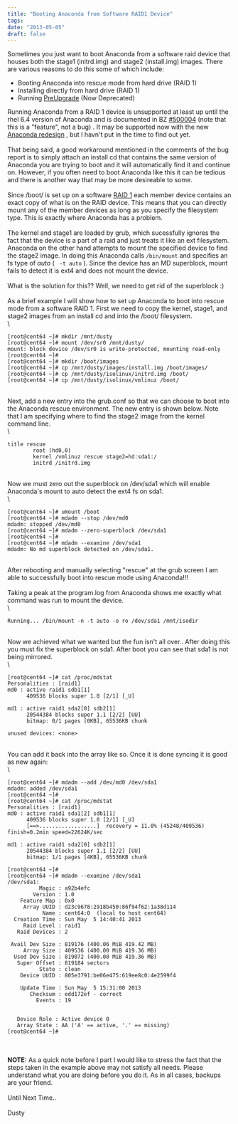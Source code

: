 ```yaml
---
title: "Booting Anaconda from Software RAID1 Device"
tags:
date: "2013-05-05"
draft: false
---
```


Sometimes you just want to boot Anaconda from a software raid device
that houses both the stage1 (initrd.img) and stage2 (install.img)
images. There are various reasons to do this some of which include:

-   Booting Anaconda into rescue mode from hard drive (RAID 1)
-   Installing directly from hard drive (RAID 1)
-   Running
    [PreUpgrade](http://fedoraproject.org/wiki/Features/PreUpgrade) (Now
    Deprecated)

Running Anaconda from a RAID 1 device is unsupported at least up until
the rhel 6.4 version of Anaconda and is documented in BZ
[#500004](https://bugzilla.redhat.com/show_bug.cgi?id=500004) (note
that this is a "feature", not a bug) . It may be supported now with the
new [Anaconda
redesign](https://ohjeezlinux.wordpress.com/2013/02/05/anaconda-retrospective/)
, but I havn't put in the time to find out yet.\
\
That being said, a good workaround mentioned in the comments of the bug
report is to simply attach an install cd that contains the same version
of Anaconda you are trying to boot and it will automatically find it and
continue on. However, if you often need to boot Anaconda like this it
can be tedious and there is another way that may be more desireable to
some.\
\
Since /boot/ is set up on a software [RAID
1](http://en.wikipedia.org/wiki/Standard_RAID_levels#RAID_1) each member
device contains an exact copy of what is on the RAID device. This means
that you can directly mount any of the member devices as long as you
specify the filesystem type. This is exactly where Anaconda has a
problem.\
\
The kernel and stage1 are loaded by grub, which sucessfully ignores the
fact that the device is a part of a raid and just treats it like an ext
filesystem. Anaconda on the other hand attempts to mount the specified
device to find the stage2 image. In doing this Anaconda calls
`/bin/mount` and specifies an fs type of *auto* ( ` -t auto` ). Since
the device has an MD superblock, mount fails to detect it is ext4 and
does not mount the device.\
\
What is the solution for this?? Well, we need to get rid of the
superblock :)\
\
As a brief example I will show how to set up Anaconda to boot into
rescue mode from a software RAID 1. First we need to copy the kernel,
stage1, and stage2 images from an install cd and into the /boot/
filesystem.\
\

```nohighlight
[root@cent64 ~]# mkdir /mnt/dusty
[root@cent64 ~]# mount /dev/sr0 /mnt/dusty/
mount: block device /dev/sr0 is write-protected, mounting read-only
[root@cent64 ~]#
[root@cent64 ~]# mkdir /boot/images
[root@cent64 ~]# cp /mnt/dusty/images/install.img /boot/images/
[root@cent64 ~]# cp /mnt/dusty/isolinux/initrd.img /boot/
[root@cent64 ~]# cp /mnt/dusty/isolinux/vmlinuz /boot/
```

\
Next, add a new entry into the grub.conf so that we can choose to boot
into the Anaconda rescue environment. The new entry is shown below. Note
that I am specifying where to find the stage2 image from the kernel
command line.\
\

```nohighlight
title rescue
        root (hd0,0)
        kernel /vmlinuz rescue stage2=hd:sda1:/
        initrd /initrd.img

```

\
Now we must zero out the superblock on /dev/sda1 which will enable
Anaconda's mount to auto detect the ext4 fs on sda1.\
\

```nohighlight
[root@cent64 ~]# umount /boot
[root@cent64 ~]# mdadm --stop /dev/md0
mdadm: stopped /dev/md0
[root@cent64 ~]# mdadm --zero-superblock /dev/sda1
[root@cent64 ~]#
[root@cent64 ~]# mdadm --examine /dev/sda1
mdadm: No md superblock detected on /dev/sda1.
```

\
After rebooting and manually selecting "rescue" at the grub screen I am
able to successfully boot into rescue mode using Anaconda!!!\
\
Taking a peak at the program.log from Anaconda shows me exactly what
command was run to mount the device.\
\

```nohighlight
Running... /bin/mount -n -t auto -o ro /dev/sda1 /mnt/isodir
```

\
Now we achieved what we wanted but the fun isn't all over.. After doing
this you must fix the superblock on sda1. After boot you can see that
sda1 is not being mirrored.\
\

```nohighlight
[root@cent64 ~]# cat /proc/mdstat
Personalities : [raid1]
md0 : active raid1 sdb1[1]
      409536 blocks super 1.0 [2/1] [_U]

md1 : active raid1 sda2[0] sdb2[1]
      20544384 blocks super 1.1 [2/2] [UU]
      bitmap: 0/1 pages [0KB], 65536KB chunk

unused devices: <none>
```

\
You can add it back into the array like so. Once it is done syncing it
is good as new again:\
\

```nohighlight
[root@cent64 ~]# mdadm --add /dev/md0 /dev/sda1
mdadm: added /dev/sda1
[root@cent64 ~]#
[root@cent64 ~]# cat /proc/mdstat
Personalities : [raid1]
md0 : active raid1 sda1[2] sdb1[1]
      409536 blocks super 1.0 [2/1] [_U]
      [==>..................]  recovery = 11.0% (45248/409536) finish=0.2min speed=22624K/sec

md1 : active raid1 sda2[0] sdb2[1]
      20544384 blocks super 1.1 [2/2] [UU]
      bitmap: 1/1 pages [4KB], 65536KB chunk

[root@cent64 ~]#
[root@cent64 ~]# mdadm --examine /dev/sda1
/dev/sda1:
          Magic : a92b4efc
        Version : 1.0
    Feature Map : 0x0
     Array UUID : d23c9678:2918b450:86f94f62:1a38d114
           Name : cent64:0  (local to host cent64)
  Creation Time : Sun May  5 14:40:41 2013
     Raid Level : raid1
   Raid Devices : 2

 Avail Dev Size : 819176 (400.06 MiB 419.42 MB)
     Array Size : 409536 (400.00 MiB 419.36 MB)
  Used Dev Size : 819072 (400.00 MiB 419.36 MB)
   Super Offset : 819184 sectors
          State : clean
    Device UUID : 805e3791:be06e475:619ee8c0:4e2599f4

    Update Time : Sun May  5 15:31:00 2013
       Checksum : edd172ef - correct
         Events : 19


   Device Role : Active device 0
   Array State : AA ('A' == active, '.' == missing)
[root@cent64 ~]#
```

\
\
**NOTE:** As a quick note before I part I would like to stress the fact
that the steps taken in the example above may not satisfy all needs.
Please understand what you are doing before you do it. As in all cases,
backups are your friend.\
\
Until Next Time..\
\
Dusty
